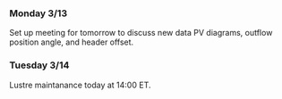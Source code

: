 ### Monday 3/13

Set up meeting for tomorrow to discuss new data PV diagrams, outflow position angle, and header offset.

### Tuesday 3/14

Lustre maintanance today at 14:00 ET. 

